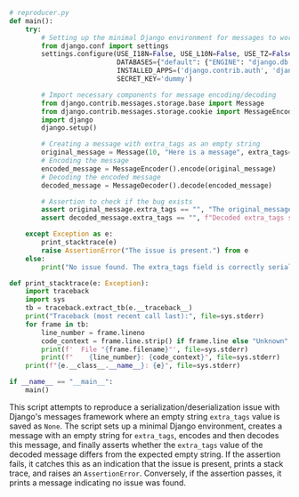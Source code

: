 ```python
# reproducer.py
def main():
    try:
        # Setting up the minimal Django environment for messages to work
        from django.conf import settings
        settings.configure(USE_I18N=False, USE_L10N=False, USE_TZ=False,
                           DATABASES={"default": {"ENGINE": "django.db.backends.sqlite3", "NAME": ":memory:"}},
                           INSTALLED_APPS=('django.contrib.auth', 'django.contrib.contenttypes', 'django.contrib.messages',),
                           SECRET_KEY='dummy')

        # Import necessary components for message encoding/decoding
        from django.contrib.messages.storage.base import Message
        from django.contrib.messages.storage.cookie import MessageEncoder, MessageDecoder
        import django
        django.setup()

        # Creating a message with extra_tags as an empty string
        original_message = Message(10, "Here is a message", extra_tags="")
        # Encoding the message
        encoded_message = MessageEncoder().encode(original_message)
        # Decoding the encoded message
        decoded_message = MessageDecoder().decode(encoded_message)

        # Assertion to check if the bug exists
        assert original_message.extra_tags == "", "The original_message.extra_tags should be an empty string."
        assert decoded_message.extra_tags == "", f"Decoded extra_tags should be an empty string, found: {decoded_message.extra_tags}"

    except Exception as e:
        print_stacktrace(e)
        raise AssertionError("The issue is present.") from e
    else:
        print("No issue found. The extra_tags field is correctly serialized and deserialized as an empty string.")

def print_stacktrace(e: Exception):
    import traceback
    import sys
    tb = traceback.extract_tb(e.__traceback__)
    print("Traceback (most recent call last):", file=sys.stderr)
    for frame in tb:
        line_number = frame.lineno
        code_context = frame.line.strip() if frame.line else "Unknown"
        print(f'  File "{frame.filename}"', file=sys.stderr)
        print(f"    {line_number}: {code_context}", file=sys.stderr)
    print(f"{e.__class__.__name__}: {e}", file=sys.stderr)

if __name__ == "__main__":
    main()
```

This script attempts to reproduce a serialization/deserialization issue with Django's messages framework where an empty string `extra_tags` value is saved as `None`. The script sets up a minimal Django environment, creates a message with an empty string for `extra_tags`, encodes and then decodes this message, and finally asserts whether the `extra_tags` value of the decoded message differs from the expected empty string. If the assertion fails, it catches this as an indication that the issue is present, prints a stack trace, and raises an `AssertionError`. Conversely, if the assertion passes, it prints a message indicating no issue was found.